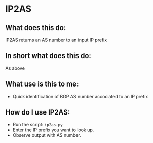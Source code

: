 # IP2AS

## What does this do:
IP2AS returns an AS number to an input IP prefix

## In short what does this do:
As above

## What use is this to me:
- Quick identification of BGP AS number accociated to an IP prefix

## How do I use IP2AS:
- Run the script: `ip2as.py`
- Enter the IP prefix you want to look up.
- Observe output with AS number.
